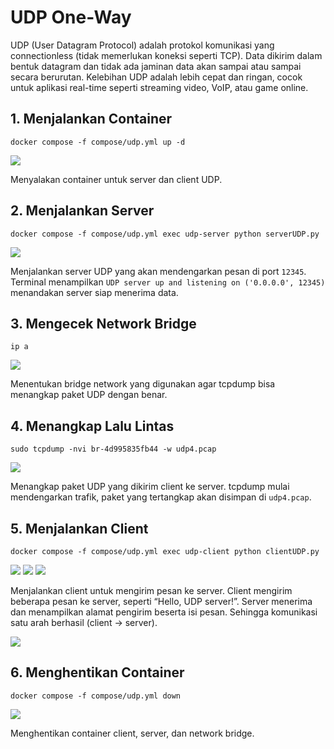 # UDP One-Way

UDP (User Datagram Protocol) adalah protokol komunikasi yang connectionless (tidak memerlukan koneksi seperti TCP). Data dikirim dalam bentuk datagram dan tidak ada jaminan data akan sampai atau sampai secara berurutan. Kelebihan UDP adalah lebih cepat dan ringan, cocok untuk aplikasi real-time seperti streaming video, VoIP, atau game online.

## 1. Menjalankan Container

```
docker compose -f compose/udp.yml up -d
```

<img src="https://imgur.com/YeKHjf2.png">

Menyalakan container untuk server dan client UDP.

## 2. Menjalankan Server

```
docker compose -f compose/udp.yml exec udp-server python serverUDP.py
```

<img src="https://imgur.com/XRFxXPD.png">

Menjalankan server UDP yang akan mendengarkan pesan di port `12345`. Terminal menampilkan `UDP server up and listening on ('0.0.0.0', 12345)` menandakan server siap menerima data.

## 3. Mengecek Network Bridge

```
ip a
```

<img src="https://imgur.com/HBtBEIr.png">

Menentukan bridge network yang digunakan agar tcpdump bisa menangkap paket UDP dengan benar.

## 4. Menangkap Lalu Lintas

```
sudo tcpdump -nvi br-4d995835fb44 -w udp4.pcap
```

<img src="https://imgur.com/oDKsS0Q.png">

Menangkap paket UDP yang dikirim client ke server. tcpdump mulai mendengarkan trafik, paket yang tertangkap akan disimpan di `udp4.pcap`.

## 5. Menjalankan Client

```
docker compose -f compose/udp.yml exec udp-client python clientUDP.py
```
<img src="https://imgur.com/fFkuSy6.png">

<img src="https://imgur.com/74uUkJn.png">

<img src="https://imgur.com/drKDOZn.png">

Menjalankan client untuk mengirim pesan ke server. Client mengirim beberapa pesan ke server, seperti “Hello, UDP server!”. Server menerima dan menampilkan alamat pengirim beserta isi pesan. Sehingga komunikasi satu arah berhasil (client → server).

<img src="https://imgur.com/fOxiywA.png">

## 6. Menghentikan Container

```
docker compose -f compose/udp.yml down
```
<img src="https://imgur.com/so9fEQB.png">

Menghentikan container client, server, dan network bridge.

